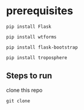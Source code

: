 prerequisites 
=============

	pip install Flask

	pip install wtforms

	pip install flask-bootstrap

	pip install troposphere

Steps to run
------------

clone this repo 

	git clone 
